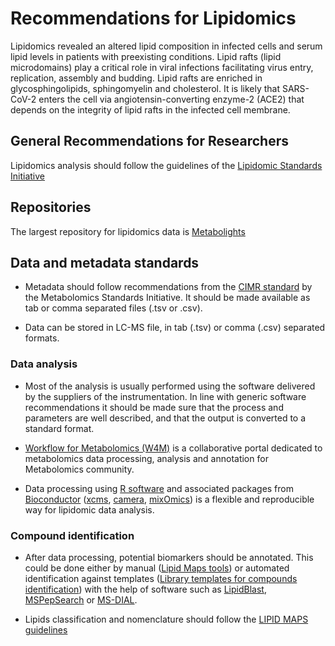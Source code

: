 # Recommendations for Lipidomics

Lipidomics revealed an altered lipid composition in infected cells and serum lipid levels in patients with preexisting conditions. Lipid rafts (lipid microdomains) play a critical role in viral infections facilitating virus entry, replication, assembly and budding. Lipid rafts are enriched in glycosphingolipids, sphingomyelin and cholesterol. It is likely that SARS-CoV-2 enters the cell via angiotensin-converting enzyme-2 (ACE2) that depends on the integrity of lipid rafts in the infected cell membrane. 

## General Recommendations for Researchers
Lipidomics analysis should follow the guidelines of the [Lipidomic Standards Initiative](https://lipidomics-standards-initiative.org/guidelines)

## Repositories
The largest repository for lipidomics data is [Metabolights](https://www.ebi.ac.uk/metabolights/) 

## Data and metadata standards

* Metadata should follow recommendations from the [CIMR standard](http://msi-workgroups.sourceforge.net/bio-metadata/) by the Metabolomics Standards Initiative. It should be made available as tab or comma separated files (.tsv or .csv).

* Data can be stored in LC-MS file,  in tab (.tsv) or comma (.csv) separated formats.

### Data analysis
* Most of the analysis is usually performed using the software delivered by the suppliers of the instrumentation. In line with generic software recommendations it should be made sure that the process and parameters are well described, and that the output is converted to a standard format.

* [Workflow for Metabolomics (W4M)](https://workflow4metabolomics.org/) is a collaborative portal dedicated to metabolomics data
processing, analysis and annotation for Metabolomics community.

* Data processing using [R software](https://www.r-project.org/) and associated packages from [Bioconductor](https://www.bioconductor.org/) ([xcms](https://www.bioconductor.org/packages/release/bioc/html/xcms.html), [camera](https://www.bioconductor.org/packages/release/bioc/html/CAMERA.html), [mixOmics](https://bioconductor.org/packages/release/bioc/html/mixOmics.html))  is a flexible and reproducible way for lipidomic data analysis.
### Compound identification
* After data processing, potential biomarkers should be annotated. This could be done either by manual ([Lipid Maps tools](http://www.lipidmaps.org/tools/ms/))  or automated identification against templates ([Library templates for compounds identification](http://prime.psc.riken.jp/compms/msdial/main.html#MSP)) with the help of software such as [LipidBlast](https://fiehnlab.ucdavis.edu/projects/LipidBlast), [MSPepSearch](https://chemdata.nist.gov/dokuwiki/doku.php?id=peptidew:mspepsearch) or [MS-DIAL](http://prime.psc.riken.jp/compms/msdial/main.html).

* Lipids classification and nomenclature should follow the [LIPID MAPS guidelines](https://www.lipidmaps.org/resources/tutorials/lipid_cns.html)
